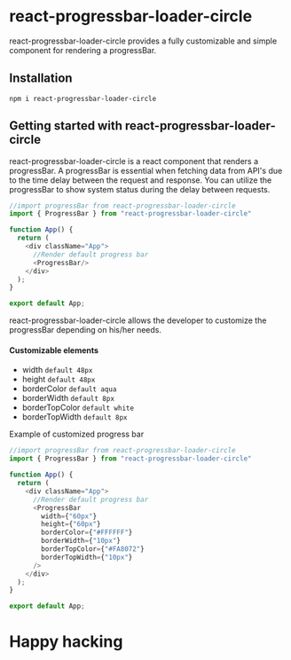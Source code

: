 # react-progressbar-loader-circle
react-progressbar-loader-circle provides a fully customizable and simple component for rendering a progressBar.

## Installation
``` npm i react-progressbar-loader-circle ```

## Getting started with react-progressbar-loader-circle
react-progressbar-loader-circle is a react component that renders a progressBar. A progressBar is essential when fetching data from API's due to the time delay between the request and response. You can utilize the progressBar to show system status during the delay between requests.

```javascript
//import progressBar from react-progressbar-loader-circle
import { ProgressBar } from "react-progressbar-loader-circle"

function App() {
  return (
    <div className="App">
      //Render default progress bar
      <ProgressBar/>
    </div>
  );
}

export default App;
```
react-progressbar-loader-circle allows the developer to customize the progressBar depending on his/her needs. 
#### Customizable elements
- width ```default 48px```
- height ```default 48px```
- borderColor ```default aqua```
- borderWidth ```default 8px```
- borderTopColor ```default white```
- borderTopWidth ```default 8px```

Example of customized progress bar
```javascript
//import progressBar from react-progressbar-loader-circle
import { ProgressBar } from "react-progressbar-loader-circle"

function App() {
  return (
    <div className="App">
      //Render default progress bar
      <ProgressBar
        width={"60px"}
        height={"60px"}
        borderColor={"#FFFFFF"}
        borderWidth={"10px"}
        borderTopColor={"#FA8072"}
        borderTopWidth={"10px"}
      />
    </div>
  );
}

export default App;
```

# Happy hacking

